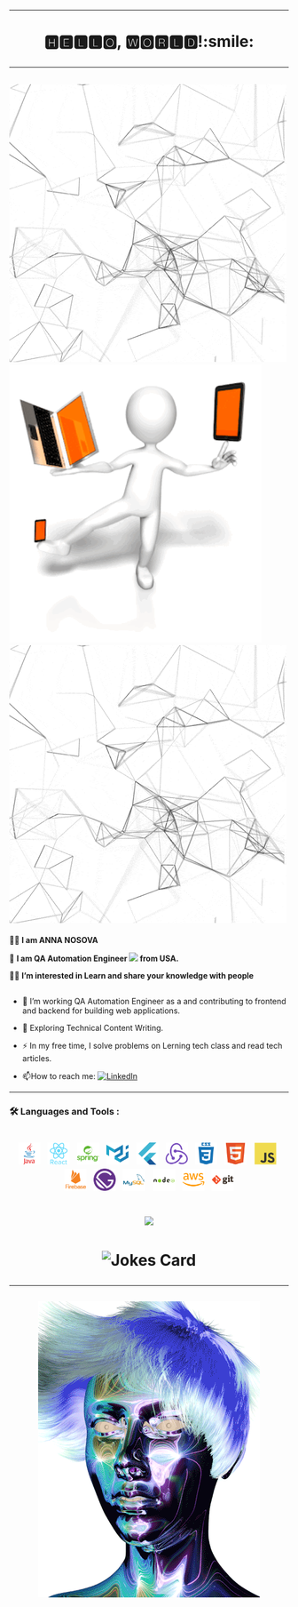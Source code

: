 
------- 
 
<h1 align="center">🅷🅴🅻🅻🅾, 🆆🅾🆁🅻🅳!:smile:
 
 _______________
![Image alt](https://github.com/annaelecconte/annaelecconte/blob/main/9lZ7.gif) 
![Image alt](https://github.com/annaelecconte/annaelecconte/blob/main/1.gif) 
![Image alt](https://github.com/annaelecconte/annaelecconte/blob/main/9lZ7.gif) 
 --------------

:woman_technologist: **I am ANNA NOSOVA** 

:space_invader: **I am QA Automation Engineer <img src="https://media.giphy.com/media/WUlplcMpOCEmTGBtBW/giphy.gif" width="30"> from USA.**

:man_student: **I’m interested in Learn and share your knowledge with people**
  
[](https://assets.pinterest.com/ext/embed.html?id=592082682284247832)
---------
- :telescope: I’m working QA Automation Engineer as a  and contributing to frontend and backend for building web applications.

- :seedling: Exploring Technical Content Writing.

- :zap: In my free time, I solve problems on Lerning tech class and read tech articles.
- :mailbox:How to reach me:
 [![LinkedIn](https://img.shields.io/badge/-LinkedIn-090909?style=for-the-badge&logo=linkedin&logoColor=007BB6)](https://www.linkedin.com/in/anna-nosova/)

---

### :hammer_and_wrench: Languages and Tools :


<h1 align="center"><div>
  <img src="https://github.com/devicons/devicon/blob/master/icons/java/java-original-wordmark.svg" title="Java" alt="Java" width="40" height="40"/>&nbsp;
  <img src="https://github.com/devicons/devicon/blob/master/icons/react/react-original-wordmark.svg" title="React" alt="React" width="40" height="40"/>&nbsp;
  <img src="https://github.com/devicons/devicon/blob/master/icons/spring/spring-original-wordmark.svg" title="Spring" alt="Spring" width="40" height="40"/>&nbsp;
  <img src="https://github.com/devicons/devicon/blob/master/icons/materialui/materialui-original.svg" title="Material UI" alt="Material UI" width="40" height="40"/>&nbsp;
  <img src="https://github.com/devicons/devicon/blob/master/icons/flutter/flutter-original.svg" title="Flutter" alt="Flutter" width="40" height="40"/>&nbsp;
  <img src="https://github.com/devicons/devicon/blob/master/icons/redux/redux-original.svg" title="Redux" alt="Redux " width="40" height="40"/>&nbsp;
  <img src="https://github.com/devicons/devicon/blob/master/icons/css3/css3-plain-wordmark.svg"  title="CSS3" alt="CSS" width="40" height="40"/>&nbsp;
  <img src="https://github.com/devicons/devicon/blob/master/icons/html5/html5-original.svg" title="HTML5" alt="HTML" width="40" height="40"/>&nbsp;
  <img src="https://github.com/devicons/devicon/blob/master/icons/javascript/javascript-original.svg" title="JavaScript" alt="JavaScript" width="40" height="40"/>&nbsp;
  <img src="https://github.com/devicons/devicon/blob/master/icons/firebase/firebase-plain-wordmark.svg" title="Firebase" alt="Firebase" width="40" height="40"/>&nbsp;
  <img src="https://github.com/devicons/devicon/blob/master/icons/gatsby/gatsby-original.svg" title="Gatsby"  alt="Gatsby" width="40" height="40"/>&nbsp;
  <img src="https://github.com/devicons/devicon/blob/master/icons/mysql/mysql-original-wordmark.svg" title="MySQL"  alt="MySQL" width="40" height="40"/>&nbsp;
  <img src="https://github.com/devicons/devicon/blob/master/icons/nodejs/nodejs-original-wordmark.svg" title="NodeJS" alt="NodeJS" width="40" height="40"/>&nbsp;
  <img src="https://github.com/devicons/devicon/blob/master/icons/amazonwebservices/amazonwebservices-plain-wordmark.svg" title="AWS" alt="AWS" width="40" height="40"/>&nbsp;
  <img src="https://github.com/devicons/devicon/blob/master/icons/git/git-original-wordmark.svg" title="Git" **alt="Git" width="40" height="40"/>
</div>


![](https://komarev.com/ghpvc/?username=annaelecconte)

















<h1 align="center"><img src="https://readme-jokes.vercel.app/api" alt="Jokes Card" />


_________________________


![Image alt](https://github.com/annaelecconte/annaelecconte/blob/main/n9E.gif) 




<!---
annaelecconte/annaelecconte is a ✨ special ✨ repository because its `README.md` (this file) appears on your GitHub profile.
You can click the Preview link to take a look at your changes.
--->





















